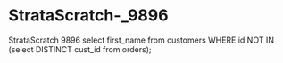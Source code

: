 # StrataScratch-_9896
StrataScratch 9896
select first_name from customers
WHERE id NOT IN 
(select DISTINCT cust_id from orders); 
